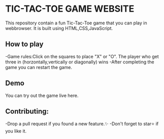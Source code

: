 # TIC-TAC-TOE GAME WEBSITE

This repository contain a fun Tic-Tac-Toe game that you can play in webbrowser. It is built using HTML,CSS,JavaScript.
## How to play

-Game rules:Click on the squares to place "X" or "O". The player who get three in (horzontally,vertically or diagonally) wins
-After completing the game you can restart the game.

## Demo
You can try out the game live here.

## Contributing:

-Drop a pull request if you found a new feature.✨
-Don't forget to star⭐ if you like it.

